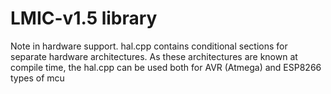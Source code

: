 LMIC-v1.5 library
=========================

Note in hardware support. hal.cpp contains conditional sections for separate hardware architectures. 
As these architectures are known at compile time, the hal.cpp can be used both for AVR (Atmega)
and ESP8266 types of mcu

